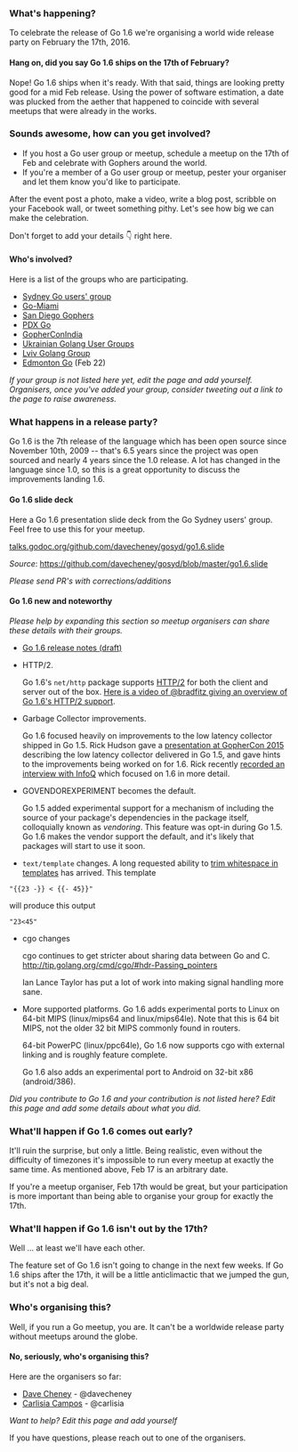 ### What's happening?
To celebrate the release of Go 1.6 we're organising a world wide release party on February the 17th, 2016. 

#### Hang on, did you say Go 1.6 ships on the 17th of February?
Nope! Go 1.6 ships when it's ready. With that said, things are looking pretty good for a mid Feb release. Using the power of software estimation, a date was plucked from the aether that happened to coincide with several meetups that were already in the works.

### Sounds awesome, how can you get involved?
- If you host a Go user group or meetup, schedule a meetup on the 17th of Feb and celebrate with Gophers around the world.
- If you're a member of a Go user group or meetup, pester your organiser and let them know you'd like to participate.

After the event post a photo, make a video, write a blog post, scribble on your Facebook wall, or tweet something pithy. Let's see how big we can make the celebration.

Don't forget to add your details :point_down: right here.

#### Who's involved?
Here is a list of the groups who are participating.
- [Sydney Go users' group](http://www.meetup.com/golang-syd/events/228276309/)
- [Go-Miami](http://www.meetup.com/Go-Miami/events/228280324/)
- [San Diego Gophers](http://www.meetup.com/sdgophers/events/228129827/)
- [PDX Go](http://www.meetup.com/PDX-Go/events/228220792/)
- [GopherConIndia](http://www.gophercon.in/)
- [Ukrainian Golang User Groups](http://www.meetup.com/uagolang/events/228343484/)
- [Lviv Golang Group](http://www.meetup.com/Lviv-Golang-Group/events/228344940/)
- [Edmonton Go](https://edmontongo.org/) (Feb 22)

_If your group is not listed here yet, edit the page and add yourself._
_Organisers, once you've added your group, consider tweeting out a link to the page to raise awareness._

### What happens in a release party?
Go 1.6 is the 7th release of the language which has been open source since November 10th, 2009 -- that's 6.5 years since the project was open sourced and nearly 4 years since the 1.0 release.
A lot has changed in the language since 1.0, so this is a great opportunity to discuss the improvements landing 1.6.


#### Go 1.6 slide deck
Here a Go 1.6 presentation slide deck from the Go Sydney users' group. Feel free to use this for your meetup.

[talks.godoc.org/github.com/davecheney/gosyd/go1.6.slide](http://talks.godoc.org/github.com/davecheney/gosyd/go1.6.slide)

_Source_: https://github.com/davecheney/gosyd/blob/master/go1.6.slide

_Please send PR's with corrections/additions_

#### Go 1.6 new and noteworthy

_Please help by expanding this section so meetup organisers can share these details with their groups._

- [Go 1.6 release notes (draft)](http://tip.golang.org/doc/go1.6)
- HTTP/2.

  Go 1.6's `net/http` package supports [HTTP/2](https://http2.golang.org/) for both the client and server out of the box.
  [Here is a video of @bradfitz giving an overview of Go 1.6's HTTP/2 support](https://www.youtube.com/watch?v=gukAZO1fqZQ).
- Garbage Collector improvements.

  Go 1.6 focused heavily on improvements to the low latency collector shipped in Go 1.5.
  Rick Hudson gave a [presentation at GopherCon 2015](https://www.youtube.com/watch?v=aiv1JOfMjm0) describing the low latency collector delivered in Go 1.5, and gave hints to the improvements being worked on for 1.6.
  Rick recently [recorded an interview with InfoQ](http://www.infoq.com/interviews/hudson-go-gc) which focused on 1.6 in more detail.
- GOVENDOREXPERIMENT becomes the default.

  Go 1.5 added experimental support for a mechanism of including the source of your package's dependencies in the package itself, colloquially known as _vendoring_. This feature was opt-in during Go 1.5.
  Go 1.6 makes the vendor support the default, and it's likely that packages will start to use it soon.

- `text/template` changes.
  A long requested ability to [trim whitespace in templates](http://tip.golang.org/pkg/text/template/#hdr-Text_and_spaces) has arrived. This template 

 `"{{23 -}} < {{- 45}}"`

 will produce this output

 `"23<45"` 

- cgo changes

  cgo continues to get stricter about sharing data between Go and C. http://tip.golang.org/cmd/cgo/#hdr-Passing_pointers

  Ian Lance Taylor has put a lot of work into making signal handling more sane. 

- More supported platforms.
  Go 1.6 adds experimental ports to Linux on 64-bit MIPS (linux/mips64 and linux/mips64le). Note that this is 64 bit MIPS, not the older 32 bit MIPS commonly found in routers.

  64-bit PowerPC (linux/ppc64le), Go 1.6 now supports cgo with external linking and is roughly feature complete.

  Go 1.6 also adds an experimental port to Android on 32-bit x86 (android/386). 

_Did you contribute to Go 1.6 and your contribution is not listed here? Edit this page and add some details about what you did._

### What'll happen if Go 1.6 comes out early?
It'll ruin the surprise, but only a little. Being realistic, even without the difficulty of timezones it's impossible to run every meetup at exactly the same time. As mentioned above, Feb 17 is an arbitrary date.

If you're a meetup organiser, Feb 17th would be great, but your participation is more important than being able to organise your group for exactly the 17th.

### What'll happen if Go 1.6 isn't out by the 17th?
Well ... at least we'll have each other. 

The feature set of Go 1.6 isn't going to change in the next few weeks. If Go 1.6 ships after the 17th, it will be a little anticlimactic that we jumped the gun, but it's not a big deal.

### Who's organising this?
Well, if you run a Go meetup, you are. It can't be a worldwide release party without meetups around the globe.

#### No, seriously, who's organising this?
Here are the organisers so far:
- [Dave Cheney](mailto://dave@cheney.net) - @davecheney
- [Carlisia Campos](mailto://carlisia@golangbridge.org) - @carlisia

_Want to help? Edit this page and add yourself_

If you have questions, please reach out to one of the organisers.